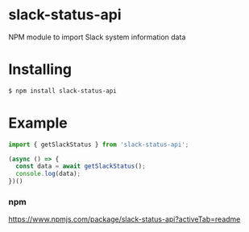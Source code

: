 # slack-status-api
NPM module to import Slack system information data

# Installing
```bash
$ npm install slack-status-api
```

# Example
```typescript
import { getSlackStatus } from 'slack-status-api';

(async () => {
  const data = await getSlackStatus();
  console.log(data);
})()
```

### npm
https://www.npmjs.com/package/slack-status-api?activeTab=readme